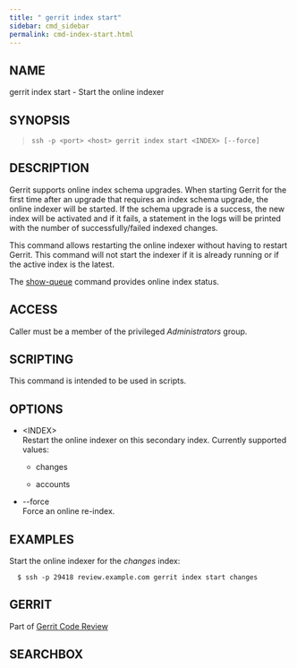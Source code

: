 ```yaml
---
title: " gerrit index start"
sidebar: cmd_sidebar
permalink: cmd-index-start.html
---
```

## NAME

gerrit index start - Start the online indexer

## SYNOPSIS

> 
> 
>     ssh -p <port> <host> gerrit index start <INDEX> [--force]

## DESCRIPTION

Gerrit supports online index schema upgrades. When starting Gerrit for
the first time after an upgrade that requires an index schema upgrade,
the online indexer will be started. If the schema upgrade is a success,
the new index will be activated and if it fails, a statement in the logs
will be printed with the number of successfully/failed indexed changes.

This command allows restarting the online indexer without having to
restart Gerrit. This command will not start the indexer if it is already
running or if the active index is the latest.

The [show-queue](cmd-show-queue.html) command provides online index
status.

## ACCESS

Caller must be a member of the privileged *Administrators* group.

## SCRIPTING

This command is intended to be used in scripts.

## OPTIONS

  - \<INDEX\>  
    Restart the online indexer on this secondary index. Currently
    supported values:
    
      - changes
    
      - accounts

  - \--force  
    Force an online re-index.

## EXAMPLES

Start the online indexer for the *changes* index:

``` 
  $ ssh -p 29418 review.example.com gerrit index start changes
```

## GERRIT

Part of [Gerrit Code Review](index.html)

## SEARCHBOX

